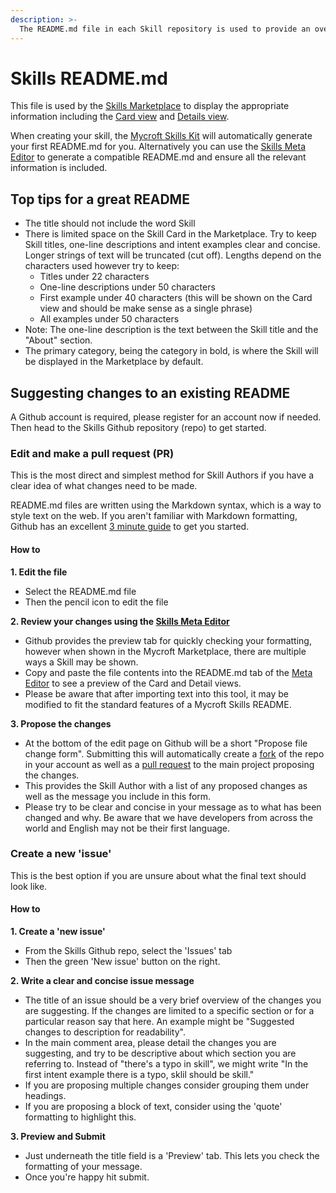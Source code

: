 ```yaml
---
description: >-
  The README.md file in each Skill repository is used to provide an overview of the Skill and its functionality.
---
```


# Skills README.md

This file is used by the [Skills Marketplace](https://market.mycroft.ai/) to display the appropriate information including the [Card view](https://market.mycroft.ai/skills) and [Details view](https://market.mycroft.ai/skill/mycroft-weather).

When creating your skill, the [Mycroft Skills Kit](https://mycroft.ai/documentation/skills/msk/) will automatically generate your first README.md for you. Alternatively you can use the [Skills Meta Editor](https://mycroft.ai/skill-meta-editor) to generate a compatible README.md and ensure all the relevant information is included.

## Top tips for a great README  
- The title should not include the word Skill  
- There is limited space on the Skill Card in the Marketplace. Try to keep Skill titles, one-line descriptions and intent examples clear and concise. Longer strings of text will be truncated (cut off). Lengths depend on the characters used however try to keep:
  - Titles under 22 characters
  - One-line descriptions under 50 characters
  - First example under 40 characters (this will be shown on the Card view and should be make sense as a single phrase)
  - All examples under 50 characters
- Note: The one-line description is the text between the Skill title and the "About" section.
- The primary category, being the category in bold, is where the Skill will be displayed in the Marketplace by default.

## Suggesting changes to an existing README  
A Github account is required, please register for an account now if needed. Then head to the Skills Github repository (repo) to get started.

### Edit and make a pull request (PR)  
This is the most direct and simplest method for Skill Authors if you have a clear idea of what changes need to be made.

README.md files are written using the Markdown syntax, which is a way to style text on the web. If you aren't familiar with Markdown formatting, Github has an excellent [3 minute guide](https://guides.github.com/features/mastering-markdown/) to get you started.

#### How to  
**1. Edit the file**  
- Select the README.md file  
- Then the pencil icon to edit the file

**2. Review your changes using the [Skills Meta Editor](https://mycroft.ai/skill-meta-editor)**  
- Github provides the preview tab for quickly checking your formatting, however when shown in the Mycroft Marketplace, there are multiple ways a Skill may be shown.  
- Copy and paste the file contents into the README.md tab of the [Meta Editor](https://mycroft.ai/skill-meta-editor) to see a preview of the Card and Detail views.  
- Please be aware that after importing text into this tool, it may be modified to fit the standard features of a Mycroft Skills README.

**3. Propose the changes**  
- At the bottom of the edit page on Github will be a short "Propose file change form". Submitting this will automatically create a [fork](https://guides.github.com/activities/forking/) of the repo in your account as well as a [pull request](https://guides.github.com/activities/forking/#making-a-pull-request) to the main project proposing the changes.  
- This provides the Skill Author with a list of any proposed changes as well as the message you include in this form.  
- Please try to be clear and concise in your message as to what has been changed and why. Be aware that we have developers from across the world and English may not be their first language.

### Create a new 'issue'  
This is the best option if you are unsure about what the final text should look like.

#### How to  
**1. Create a 'new issue'**  
- From the Skills Github repo, select the 'Issues' tab  
- Then the green 'New issue' button on the right.

**2. Write a clear and concise issue message**  
- The title of an issue should be a very brief overview of the changes you are suggesting. If the changes are limited to a specific section or for a particular reason say that here. An example might be "Suggested changes to description for readability".  
- In the main comment area, please detail the changes you are suggesting, and try to be descriptive about which section you are referring to. Instead of "there's a typo in skill", we might write "In the first intent example there is a typo, sklil should be skill."  
- If you are proposing multiple changes consider grouping them under headings.  
- If you are proposing a block of text, consider using the 'quote' formatting to highlight this.

**3. Preview and Submit**  
- Just underneath the title field is a 'Preview' tab. This lets you check the formatting of your message.  
- Once you're happy hit submit.
